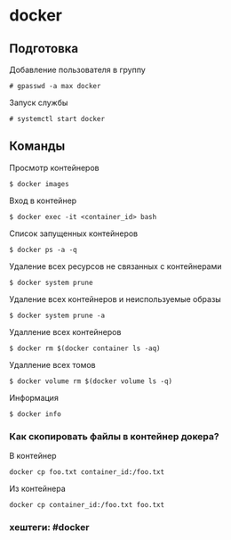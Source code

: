 # docker

## Подготовка

Добавление пользователя в группу
~~~~
# gpasswd -a max docker
~~~~

Запуск службы
~~~~
# systemctl start docker
~~~~

## Команды

Просмотр контейнеров
~~~~
$ docker images
~~~~

Вход в контейнер
~~~~
$ docker exec -it <container_id> bash
~~~~

Список запущенных контейнеров
~~~~
$ docker ps -a -q
~~~~

Удаление всех ресурсов не связанных с контейнерами
~~~~
$ docker system prune
~~~~

Удаление всеx контейнеров и неиспользуемые образы
~~~~
$ docker system prune -a
~~~~

Удалление всех контейнеров
~~~~
$ docker rm $(docker container ls -aq)
~~~~

Удалление всех томов
~~~~
$ docker volume rm $(docker volume ls -q)
~~~~

Информация
~~~~
$ docker info
~~~~

### Как скопировать файлы в контейнер докера?

В контейнер
~~~~
docker cp foo.txt container_id:/foo.txt
~~~~

Из контейнера
~~~~
docker cp container_id:/foo.txt foo.txt
~~~~

### хештеги:  #docker